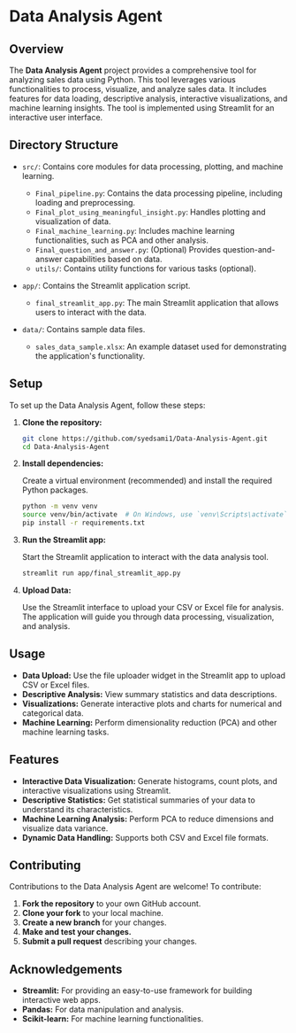# Data Analysis Agent

## Overview

The **Data Analysis Agent** project provides a comprehensive tool for analyzing sales data using Python. This tool leverages various functionalities to process, visualize, and analyze sales data. It includes features for data loading, descriptive analysis, interactive visualizations, and machine learning insights. The tool is implemented using Streamlit for an interactive user interface.

## Directory Structure

- `src/`: Contains core modules for data processing, plotting, and machine learning.
  - `Final_pipeline.py`: Contains the data processing pipeline, including loading and preprocessing.
  - `Final_plot_using_meaningful_insight.py`: Handles plotting and visualization of data.
  - `Final_machine_learning.py`: Includes machine learning functionalities, such as PCA and other analysis.
  - `Final_question_and_answer.py`: (Optional) Provides question-and-answer capabilities based on data.
  - `utils/`: Contains utility functions for various tasks (optional).
  
- `app/`: Contains the Streamlit application script.
  - `final_streamlit_app.py`: The main Streamlit application that allows users to interact with the data.

- `data/`: Contains sample data files.
  - `sales_data_sample.xlsx`: An example dataset used for demonstrating the application's functionality.

## Setup

To set up the Data Analysis Agent, follow these steps:

1. **Clone the repository:**

   ```bash
   git clone https://github.com/syedsami1/Data-Analysis-Agent.git
   cd Data-Analysis-Agent
   ```

2. **Install dependencies:**

   Create a virtual environment (recommended) and install the required Python packages.

   ```bash
   python -m venv venv
   source venv/bin/activate  # On Windows, use `venv\Scripts\activate`
   pip install -r requirements.txt
   ```

3. **Run the Streamlit app:**

   Start the Streamlit application to interact with the data analysis tool.

   ```bash
   streamlit run app/final_streamlit_app.py
   ```

4. **Upload Data:**

   Use the Streamlit interface to upload your CSV or Excel file for analysis. The application will guide you through data processing, visualization, and analysis.

## Usage

- **Data Upload:** Use the file uploader widget in the Streamlit app to upload CSV or Excel files.
- **Descriptive Analysis:** View summary statistics and data descriptions.
- **Visualizations:** Generate interactive plots and charts for numerical and categorical data.
- **Machine Learning:** Perform dimensionality reduction (PCA) and other machine learning tasks.

## Features

- **Interactive Data Visualization:** Generate histograms, count plots, and interactive visualizations using Streamlit.
- **Descriptive Statistics:** Get statistical summaries of your data to understand its characteristics.
- **Machine Learning Analysis:** Perform PCA to reduce dimensions and visualize data variance.
- **Dynamic Data Handling:** Supports both CSV and Excel file formats.

## Contributing

Contributions to the Data Analysis Agent are welcome! To contribute:

1. **Fork the repository** to your own GitHub account.
2. **Clone your fork** to your local machine.
3. **Create a new branch** for your changes.
4. **Make and test your changes.**
5. **Submit a pull request** describing your changes.


## Acknowledgements

- **Streamlit:** For providing an easy-to-use framework for building interactive web apps.
- **Pandas:** For data manipulation and analysis.
- **Scikit-learn:** For machine learning functionalities.
